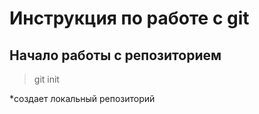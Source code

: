 # Инструкция по работе с git

## Начало работы с репозиторием
> git init

*cоздает локальный репозиторий
